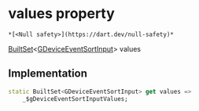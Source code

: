 


# values property




    *[<Null safety>](https://dart.dev/null-safety)*




[BuiltSet](https://pub.dev/documentation/built_collection/5.1.1/built_collection/BuiltSet-class.html)&lt;[GDeviceEventSortInput](../../third_party_yonomi_graphql_schema___generated___schema.docs.schema.gql/GDeviceEventSortInput-class.md)> values
  







## Implementation

```dart
static BuiltSet<GDeviceEventSortInput> get values =>
    _$gDeviceEventSortInputValues;
```








